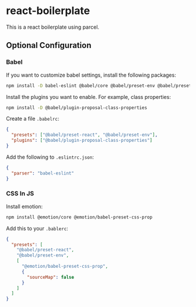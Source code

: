 # react-boilerplate

This is a react boilerplate using parcel.

## Optional Configuration

### Babel

If you want to customize babel settings, install the following packages:

```bash
npm install -D babel-eslint @babel/core @babel/preset-env @babel/preset-react
```

Install the plugins you want to enable. For example, class properties:

```bash
npm install -D @babel/plugin-proposal-class-properties
```

Create a file `.babelrc`:

```json
{
  "presets": ["@babel/preset-react", "@babel/preset-env"],
  "plugins": ["@babel/plugin-proposal-class-properties"]
}
```

Add the following to `.eslintrc.json`:

```json
{
  "parser": "babel-eslint"
}
```

### CSS In JS

Install emotion:

```bash
npm install @emotion/core @emotion/babel-preset-css-prop
```

Add this to your `.bablerc`:

```json
{
  "presets": [
    "@babel/preset-react",
    "@babel/preset-env",
    [
      "@emotion/babel-preset-css-prop",
      {
        "sourceMap": false
      }
    ]
  ]
}
```
